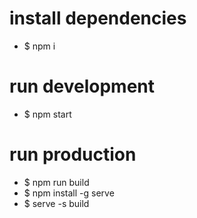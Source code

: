 # install dependencies

- $ npm i

# run development

- $ npm start

# run production

- $ npm run build
- $ npm install -g serve
- $ serve -s build
